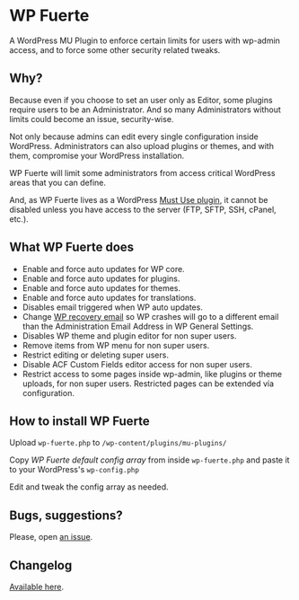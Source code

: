 # WP Fuerte

A WordPress MU Plugin to enforce certain limits for users with wp-admin access, and to force some other security related tweaks.

## Why?

Because even if you choose to set an user only as Editor, some plugins require users to be an Administrator. And so many Administrators without limits could become an issue, security-wise.

Not only because admins can edit every single configuration inside WordPress. Administrators can also upload plugins or themes, and with them, compromise your WordPress installation.

WP Fuerte will limit some administrators from access critical WordPress areas that you can define.

And, as WP Fuerte lives as a WordPress [Must Use plugin](https://wordpress.org/support/article/must-use-plugins/), it cannot be disabled unless you have access to the server (FTP, SFTP, SSH, cPanel, etc.). 

## What WP Fuerte does

- Enable and force auto updates for WP core.
- Enable and force auto updates for plugins.
- Enable and force auto updates for themes.
- Enable and force auto updates for translations.
- Disables email triggered when WP auto updates.
- Change [WP recovery email](https://make.wordpress.org/core/2019/04/16/fatal-error-recovery-mode-in-5-2/) so WP crashes will go to a different email than the Administration Email Address in WP General Settings.
- Disables WP theme and plugin editor for non super users.
- Remove items from WP menu for non super users.
- Restrict editing or deleting super users.
- Disable ACF Custom Fields editor access for non super users.
- Restrict access to some pages inside wp-admin, like plugins or theme uploads, for non super users. Restricted pages can be extended vía configuration.

## How to install WP Fuerte

Upload ```wp-fuerte.php``` to ```/wp-content/plugins/mu-plugins/```

Copy _WP Fuerte default config array_ from inside ```wp-fuerte.php``` and paste it to your WordPress's ```wp-config.php```

Edit and tweak the config array as needed.

## Bugs, suggestions?

Please, open [an issue](https://github.com/TCattd/wp-fuerte/issues).

## Changelog
[Available here](https://github.com/TCattd/wp-fuerte/blob/master/CHANGELOG.md).
